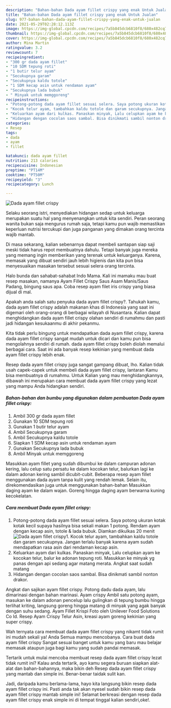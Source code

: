 ```yaml
---
description: "Bahan-bahan Dada ayam fillet crispy yang enak Untuk Jualan"
title: "Bahan-bahan Dada ayam fillet crispy yang enak Untuk Jualan"
slug: 977-bahan-bahan-dada-ayam-fillet-crispy-yang-enak-untuk-jualan
date: 2021-05-29T02:28:12.113Z
image: https://img-global.cpcdn.com/recipes/7a5b845dcb6810f8/680x482cq70/dada-ayam-fillet-crispy-foto-resep-utama.jpg
thumbnail: https://img-global.cpcdn.com/recipes/7a5b845dcb6810f8/680x482cq70/dada-ayam-fillet-crispy-foto-resep-utama.jpg
cover: https://img-global.cpcdn.com/recipes/7a5b845dcb6810f8/680x482cq70/dada-ayam-fillet-crispy-foto-resep-utama.jpg
author: Mina Martin
ratingvalue: 3.2
reviewcount: 7
recipeingredient:
- "300 gr dada ayam fillet"
- "10 SDM tepung roti"
- "1 butir telur ayam"
- "Secukupnya garam"
- "Secukupnya kaldu totole"
- "1 SDM kecap asin untuk rendaman ayam"
- "Secukupnya lada bubuk"
- " Minyak untuk memggoreng"
recipeinstructions:
- "Potong-potong dada ayam fillet sesuai selera. Saya potong ukuran kotak kotak kecil supaya hasilnya bisa sekali makan 1 potong. Rendam ayam dengan kecap asin, totole &amp; lada bubuk. Diamkan dikulkas 20 menit"
- "Kocok telur ayam, tambahkan kaldu totole dan garam secukupnya. Jangan terlalu banyak karena ayam sudah mendapatkan rasa asin dari rendaman kecap asin."
- "Keluarkan ayam dari kulkas. Panaskan minyak, Lalu celupkan ayam ke kocokan telur, balur ke adonan tepung roti. Masukkan ke minyak yg panas dengan api sedang agar matang merata. Angkat saat sudah matang"
- "Hidangan dengan cocolan saos sambal. Bisa dinikmati sambil nonton drakor."
categories:
- Resep
tags:
- dada
- ayam
- fillet

katakunci: dada ayam fillet 
nutrition: 213 calories
recipecuisine: Indonesian
preptime: "PT14M"
cooktime: "PT50M"
recipeyield: "3"
recipecategory: Lunch

---
```



![Dada ayam fillet crispy](https://img-global.cpcdn.com/recipes/7a5b845dcb6810f8/680x482cq70/dada-ayam-fillet-crispy-foto-resep-utama.jpg)

Selaku seorang istri, menyediakan hidangan sedap untuk keluarga merupakan suatu hal yang menyenangkan untuk kita sendiri. Peran seorang  wanita bukan saja mengurus rumah saja, tetapi kamu pun wajib memastikan keperluan nutrisi tercukupi dan juga panganan yang dimakan orang tercinta wajib mantab.

Di masa  sekarang, kalian sebenarnya dapat membeli santapan siap saji meski tidak harus repot membuatnya dahulu. Tetapi banyak juga mereka yang memang ingin memberikan yang terenak untuk keluarganya. Karena, memasak yang dibuat sendiri jauh lebih higienis dan kita pun bisa menyesuaikan masakan tersebut sesuai selera orang tercinta. 

Halo bunda dan sahabat-sahabat Indo Mama. Kali ini mamaku mau buat resep masakan, namanya Ayam Fillet Crispy Saus Asam Manis/Saus Padang, bingung saus apa. Coba resep ayam filet iris crispy yang biasa dijual di mal.

Apakah anda salah satu penyuka dada ayam fillet crispy?. Tahukah kamu, dada ayam fillet crispy adalah makanan khas di Indonesia yang saat ini digemari oleh orang-orang di berbagai wilayah di Nusantara. Kalian dapat menghidangkan dada ayam fillet crispy olahan sendiri di rumahmu dan pasti jadi hidangan kesukaanmu di akhir pekanmu.

Kita tidak perlu bingung untuk mendapatkan dada ayam fillet crispy, karena dada ayam fillet crispy sangat mudah untuk dicari dan kamu pun bisa mengolahnya sendiri di rumah. dada ayam fillet crispy boleh diolah memalui berbagai cara. Saat ini ada banyak resep kekinian yang membuat dada ayam fillet crispy lebih enak.

Resep dada ayam fillet crispy juga sangat gampang dibuat, lho. Kalian tidak usah capek-capek untuk membeli dada ayam fillet crispy, lantaran Kamu bisa membuatnya di rumahmu. Untuk Kalian yang mau menghidangkannya, dibawah ini merupakan cara membuat dada ayam fillet crispy yang lezat yang mampu Anda hidangkan sendiri.

<!--inarticleads1-->

##### Bahan-bahan dan bumbu yang digunakan dalam pembuatan Dada ayam fillet crispy:

1. Ambil 300 gr dada ayam fillet
1. Gunakan 10 SDM tepung roti
1. Gunakan 1 butir telur ayam
1. Ambil Secukupnya garam
1. Ambil Secukupnya kaldu totole
1. Siapkan 1 SDM kecap asin untuk rendaman ayam
1. Gunakan Secukupnya lada bubuk
1. Ambil  Minyak untuk memggoreng


Masukkan ayam fillet yang sudah dibumbui ke dalam campuran adonan kering, lalu celup satu persatu ke dalam kocokan telur, balurkan lagi ke dalam adonan kering sambil dicubit-cubit. Beberapa resep ayam fillet menggunakan dada ayam tanpa kulit yang rendah lemak. Selain itu, direkomendasikan juga untuk menggunakan bahan-bahan Masukkan daging ayam ke dalam wajan. Goreng hingga daging ayam berwarna kuning kecokelatan. 

<!--inarticleads2-->

##### Cara membuat Dada ayam fillet crispy:

1. Potong-potong dada ayam fillet sesuai selera. Saya potong ukuran kotak kotak kecil supaya hasilnya bisa sekali makan 1 potong. Rendam ayam dengan kecap asin, totole &amp; lada bubuk. Diamkan dikulkas 20 menit
<img src="https://img-global.cpcdn.com/steps/3a62fdefb4f7f2da/160x128cq70/dada-ayam-fillet-crispy-langkah-memasak-1-foto.jpg" alt="Dada ayam fillet crispy">1. Kocok telur ayam, tambahkan kaldu totole dan garam secukupnya. Jangan terlalu banyak karena ayam sudah mendapatkan rasa asin dari rendaman kecap asin.
1. Keluarkan ayam dari kulkas. Panaskan minyak, Lalu celupkan ayam ke kocokan telur, balur ke adonan tepung roti. Masukkan ke minyak yg panas dengan api sedang agar matang merata. Angkat saat sudah matang
1. Hidangan dengan cocolan saos sambal. Bisa dinikmati sambil nonton drakor.


Angkat dan sajikan ayam fillet crispy. Potong dadu dada ayam, lalu dimarinasi dengan bahan marinasi. Ayam crispy Ambil satu potong ayam, masukan ke dalam adonan pencelup lalu gulingkan di tepung bumbu hingga terlihat kriting, langsung goreng hingga matang di minyak yang agak banyak dengan suhu sedang. Ayam Fillet Krispi Foto oleh Unilever Food Solutions Co Id. Resep Ayam Crispy Telur Asin, kreasi ayam goreng kekinian yang super crispy. 

Wah ternyata cara membuat dada ayam fillet crispy yang nikamt tidak rumit ini mudah sekali ya! Anda Semua mampu mencobanya. Cara buat dada ayam fillet crispy Sangat sesuai banget untuk kamu yang baru mau belajar memasak ataupun juga bagi kamu yang sudah pandai memasak.

Tertarik untuk mulai mencoba membuat resep dada ayam fillet crispy lezat tidak rumit ini? Kalau anda tertarik, ayo kamu segera buruan siapkan alat-alat dan bahan-bahannya, maka bikin deh Resep dada ayam fillet crispy yang mantab dan simple ini. Benar-benar taidak sulit kan. 

Jadi, daripada kamu berlama-lama, hayo kita langsung bikin resep dada ayam fillet crispy ini. Pasti anda tak akan nyesel sudah bikin resep dada ayam fillet crispy mantab simple ini! Selamat berkreasi dengan resep dada ayam fillet crispy enak simple ini di tempat tinggal kalian sendiri,oke!.


